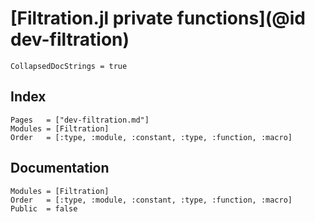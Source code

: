 # [Filtration.jl private functions](@id dev-filtration)

```@meta
CollapsedDocStrings = true
```

## Index

```@index
Pages   = ["dev-filtration.md"]
Modules = [Filtration]
Order   = [:type, :module, :constant, :type, :function, :macro]
```

## Documentation

```@autodocs
Modules = [Filtration]
Order   = [:type, :module, :constant, :type, :function, :macro]
Public  = false
```